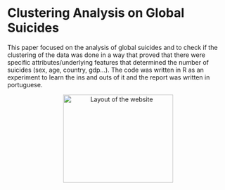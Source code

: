 # Clustering Analysis on Global Suicides
This paper focused on the analysis of global suicides and to check if the clustering of the data was done in a way that proved that there were specific attributes/underlying features that determined the number of suicides (sex, age, country, gdp...).
The code was written in R as an experiment to learn the ins and outs of it and the report was written in portuguese.

<p align="center">
       <img src="https://i.imgur.com/1d0GHBU.png" width="250" height="200" alt="Layout of the website">
</p>
